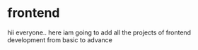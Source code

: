 # frontend

hii everyone..
here iam going to add all the projects of frontend development from basic to advance
